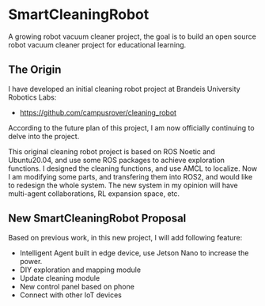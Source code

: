 # SmartCleaningRobot

A growing robot vacuum cleaner project, the goal is to build an open source robot vacuum cleaner project for educational learning.

## The Origin

I have developed an initial cleaning robot project at Brandeis University Robotics Labs: 
* https://github.com/campusrover/cleaning_robot

According to the future plan of this project, I am now officially continuing to delve into the project.

This original cleaning robot project is based on ROS Noetic and Ubuntu20.04, and use some ROS packages to achieve exploration functions. I designed the cleaning functions, and use AMCL to localize. Now I am modifying some parts, and transfering them into ROS2, and would like to redesign the whole system. The new system in my opinion will have multi-agent collaborations, RL expansion space, etc.

## New SmartCleaningRobot Proposal

Based on previous work, in this new project, I will add following feature:
* Intelligent Agent built in edge device, use Jetson Nano to increase the power.
* DIY exploration and mapping module
* Update cleaning module
* New control panel based on phone
* Connect with other IoT devices
